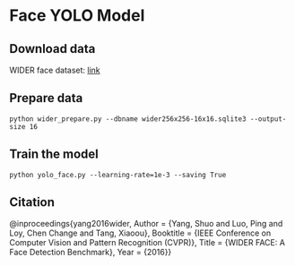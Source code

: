 Face YOLO Model
===============

## Download data

WIDER face dataset: [link](http://mmlab.ie.cuhk.edu.hk/projects/WIDERFace/)

## Prepare data

```
python wider_prepare.py --dbname wider256x256-16x16.sqlite3 --output-size 16
```

## Train the model

```
python yolo_face.py --learning-rate=1e-3 --saving True
```

## Citation

@inproceedings{yang2016wider,
	Author = {Yang, Shuo and Luo, Ping and Loy, Chen Change and Tang, Xiaoou},
	Booktitle = {IEEE Conference on Computer Vision and Pattern Recognition (CVPR)},
	Title = {WIDER FACE: A Face Detection Benchmark},
	Year = {2016}}
